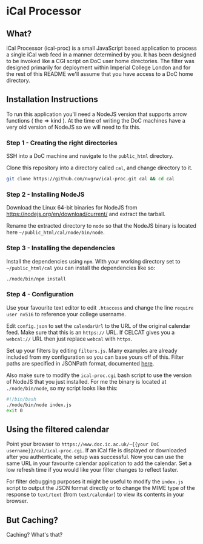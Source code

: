 # iCal Processor

## What? 

iCal Processor (ical-proc) is a small JavaScript based application to process a single iCal web feed in a manner determined by you.
It has been designed to be invoked like a CGI script on DoC user home directories.
The filter was designed primarily for deployment within Imperial College London and for the rest of this README we'll assume that you have access to a DoC home directory.

## Installation Instructions

To run this application you'll need a NodeJS version that supports arrow functions ( the  => kind ). At the time of writing the DoC machines have a very old version of NodeJS so we will need to fix this.

### Step 1 - Creating the right directories

SSH into a DoC machine and navigate to the `public_html` directory.

Clone this repository into a directory called `cal`, and change directory to it.

```sh
git clone https://github.com/nvgrw/ical-proc.git cal && cd cal
```

### Step 2 - Installing NodeJS

Download the Linux 64-bit binaries for NodeJS from <https://nodejs.org/en/download/current/> and extract the tarball.

Rename the extracted directory to `node` so that the NodeJS binary is located here `~/public_html/cal/node/bin/node`.

### Step 3 - Installing the dependencies

Install the dependencies using `npm`. With your working directory set to `~/public_html/cal` you can install the dependencies like so:

```sh
./node/bin/npm install
```

### Step 4 - Configuration

Use your favourite text editor to edit `.htaccess` and change the line `require user nv516` to reference your college username.

Edit `config.json` to set the `calendarUrl` to the URL of the original calendar feed. Make sure that this is an `https://` URL. If CELCAT gives you a `webcal://` URL then just replace `webcal` with `https`.

Set up your filters by editing `filters.js`. Many examples are already included from my configuration so you can base yours off of this. Filter paths are specified in JSONPath format, documented [here](https://github.com/dchester/jsonpath).

Also make sure to modify the `ical-proc.cgi` bash script to use the version of NodeJS that you just installed. For me the binary is located at `./node/bin/node`, so my script looks like this:

```sh
#!/bin/bash
./node/bin/node index.js
exit 0
```

## Using the filtered calendar

Point your browser to `https://www.doc.ic.ac.uk/~{{your DoC username}}/cal/ical-proc.cgi`. If an iCal file is displayed or downloaded after you authenticate, the setup was successful. Now you can use the same URL in your favourite calendar application to add the calendar. Set a low refresh time if you would like your filter changes to reflect faster.

For filter debugging purposes it might be useful to modify the `index.js` script to output the JSON format directly or to change the MIME type of the response to `text/text` (from `text/calendar`) to view its contents in your browser.

## But Caching?

Caching? What's that?